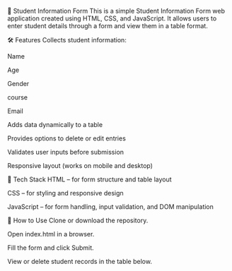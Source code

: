 📄 Student Information Form
This is a simple Student Information Form web application created using HTML, CSS, and JavaScript. It allows users to enter student details through a form and view them in a table format.

🛠 Features
Collects student information:

Name

Age

Gender

course

Email 

Adds data dynamically to a table

Provides options to delete or edit entries

Validates user inputs before submission

Responsive layout (works on mobile and desktop)

🧪 Tech Stack
HTML – for form structure and table layout

CSS – for styling and responsive design

JavaScript – for form handling, input validation, and DOM manipulation

🚀 How to Use
Clone or download the repository.

Open index.html in a browser.

Fill the form and click Submit.

View or delete student records in the table below.
